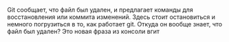 Git сообщает, что файл был удален, и предлагает команды для восстановления или коммита изменений. Здесь стоит остановиться и немного погрузиться в то, как работает git. Откуда он вообще знает, что файл был удален?
Это новая фраза из консоли вгит
